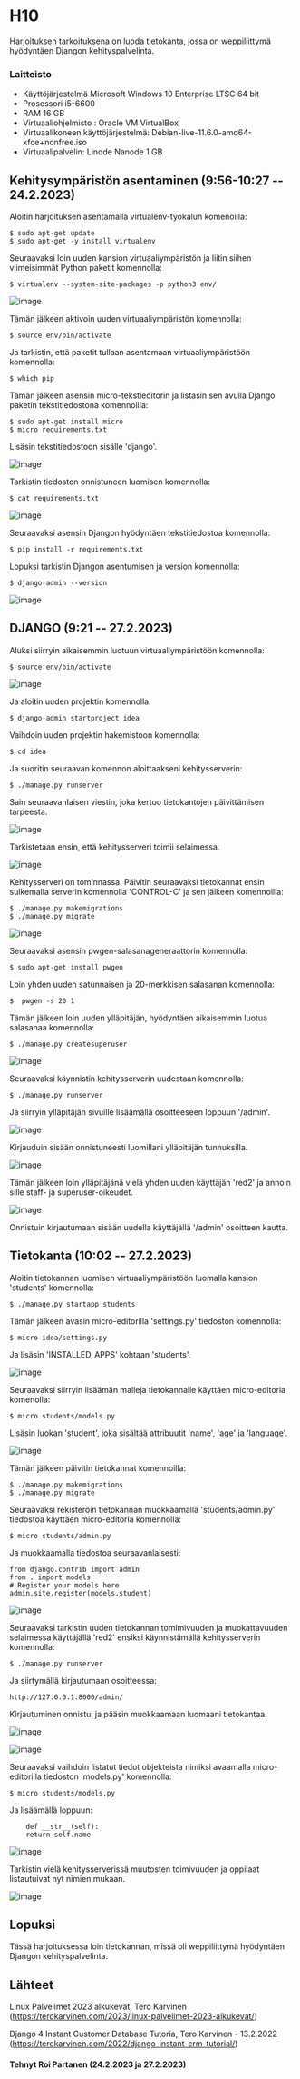 
# H10 
 Harjoituksen tarkoituksena on luoda tietokanta, jossa on weppiliittymä hyödyntäen Djangon kehityspalvelinta.
 
 
### Laitteisto
 
* Käyttöjärjestelmä	Microsoft Windows 10 Enterprise LTSC 64 bit
* Prosessori i5-6600
* RAM 16 GB
* Virtuaaliohjelmisto : Oracle VM VirtualBox
* Virtuaalikoneen käyttöjärjestelmä: Debian-live-11.6.0-amd64-xfce+nonfree.iso
* Virtuaalipalvelin: Linode Nanode 1 GB





## Kehitysympäristön asentaminen (9:56-10:27 -- 24.2.2023)

Aloitin harjoituksen asentamalla virtualenv-työkalun komenoilla:

    $ sudo apt-get update
    $ sudo apt-get -y install virtualenv
    
Seuraavaksi loin uuden kansion virtuaaliympäristön ja liitin siihen viimeisimmät Python paketit komennolla:

    $ virtualenv --system-site-packages -p python3 env/
    
![image](https://user-images.githubusercontent.com/106889187/221125515-27817450-2c59-4d18-a6f1-991cdb600842.png)

Tämän jälkeen aktivoin uuden virtuaaliympäristön komennolla:

    $ source env/bin/activate
    
 Ja tarkistin, että paketit tullaan asentamaan virtuaaliympäristöön komennolla:
 
    $ which pip

Tämän jälkeen asensin micro-tekstieditorin ja listasin sen avulla Django paketin tekstitiedostona komennoilla:

    $ sudo apt-get install micro
    $ micro requirements.txt 
    
 Lisäsin tekstitiedostoon sisälle 'django'.
    
 ![image](https://user-images.githubusercontent.com/106889187/221127206-f2077b4d-23c5-4b51-b519-66ca028204b3.png)
  
  
Tarkistin tiedoston onnistuneen luomisen komennolla:
 
    $ cat requirements.txt
    
    
![image](https://user-images.githubusercontent.com/106889187/221127433-86dbbb8f-37db-479f-aa22-4b2e9f13e2d1.png)

Seuraavaksi asensin Djangon hyödyntäen tekstitiedostoa komennolla:

    $ pip install -r requirements.txt

Lopuksi tarkistin Djangon asentumisen ja version komennolla:

    $ django-admin --version
  
![image](https://user-images.githubusercontent.com/106889187/221127908-0e4e9cbd-aafb-4284-b7cd-0ac5f4c28dd3.png)


  
  
   

## DJANGO (9:21 -- 27.2.2023)

Aluksi siirryin aikaisemmin luotuun virtuaaliympäristöön komennolla:

    $ source env/bin/activate

![image](https://user-images.githubusercontent.com/106889187/221499957-02dc91dc-b5e1-430d-85c9-e2b4df316b8c.png)
 
Ja aloitin uuden projektin komennolla:

    $ django-admin startproject idea
    
Vaihdoin uuden projektin hakemistoon komennolla:

    $ cd idea
    
Ja suoritin seuraavan komennon aloittaakseni kehitysserverin:

    $ ./manage.py runserver
    
Sain seuraavanlaisen viestin, joka kertoo tietokantojen päivittämisen tarpeesta. 

  ![image](https://user-images.githubusercontent.com/106889187/221500795-8b58fa6b-d7ff-441d-8914-91a29986d476.png)
  
Tarkistetaan ensin, että kehitysserveri toimii selaimessa.

![image](https://user-images.githubusercontent.com/106889187/221501460-59d71fbd-17c0-4ec7-a0d6-3e320e30b1bd.png)

Kehitysserveri on tominnassa. Päivitin seuraavaksi tietokannat ensin sulkemalla serverin komennolla 'CONTROL-C' ja sen jälkeen komennoilla:

    $ ./manage.py makemigrations
    $ ./manage.py migrate

![image](https://user-images.githubusercontent.com/106889187/221502087-a485b27f-e687-4dd5-87c9-9fcbc52a40b1.png)


Seuraavaksi asensin pwgen-salasanageneraattorin komennolla:

    $ sudo apt-get install pwgen
      
 Loin yhden uuden satunnaisen ja 20-merkkisen salasanan komennolla:
 
    $  pwgen -s 20 1

Tämän jälkeen loin uuden ylläpitäjän, hyödyntäen aikaisemmin luotua salasanaa komennolla:

    $ ./manage.py createsuperuser

![image](https://user-images.githubusercontent.com/106889187/221504426-b880e244-c578-4ca4-8a2e-550dd7e66321.png)

Seuraavaksi käynnistin kehitysserverin uudestaan komennolla:

    $ ./manage.py runserver
    
Ja siirryin ylläpitäjän sivuille lisäämällä osoitteeseen loppuun '/admin'.

![image](https://user-images.githubusercontent.com/106889187/221504964-894fd8c3-87d4-4599-95d9-8c46c46f657f.png)

Kirjauduin sisään onnistuneesti luomillani ylläpitäjän tunnuksilla.

![image](https://user-images.githubusercontent.com/106889187/221505263-0b046166-48b6-4fe1-838e-bf24b487f149.png)

Tämän jälkeen loin ylläpitäjänä vielä yhden uuden käyttäjän 'red2' ja annoin sille staff- ja superuser-oikeudet.

![image](https://user-images.githubusercontent.com/106889187/221506799-43e3567c-c20d-4879-859d-fe3f0eaf82b5.png)

Onnistuin kirjautumaan sisään uudella käyttäjällä '/admin' osoitteen kautta.

## Tietokanta (10:02 -- 27.2.2023)

Aloitin tietokannan luomisen virtuaaliympäristöön luomalla kansion 'students' komennolla:

    $ ./manage.py startapp students
    
Tämän jälkeen avasin micro-editorilla 'settings.py' tiedoston  komennolla:

    $ micro idea/settings.py
    
 Ja lisäsin 'INSTALLED_APPS' kohtaan 'students'.
 
 ![image](https://user-images.githubusercontent.com/106889187/221513105-48cfdd83-3533-4fb7-b51c-5e02a1e90cdf.png)

Seuraavaksi siirryin lisäämän malleja tietokannalle käyttäen micro-editoria komenolla:

    $ micro students/models.py
 
Lisäsin luokan 'student', joka sisältää attribuutit 'name', 'age' ja 'language'.

![image](https://user-images.githubusercontent.com/106889187/221525431-bdb4b92c-fb76-4754-b43a-314df440eed4.png)





Tämän jälkeen päivitin tietokannat komennoilla:

    $ ./manage.py makemigrations
    $ ./manage.py migrate
    
  
 
 Seuraavaksi rekisteröin tietokannan muokkaamalla 'students/admin.py' tiedostoa käyttäen micro-editoria komennolla:
 
    $ micro students/admin.py
    
 Ja muokkaamalla tiedostoa seuraavanlaisesti:
 
    from django.contrib import admin
    from . import models
    # Register your models here.
    admin.site.register(models.student)
 
![image](https://user-images.githubusercontent.com/106889187/221526583-30524ee6-17a8-454f-916f-b50b8ea1992e.png)



 Seuraavaksi tarkistin uuden tietokannan tomimivuuden ja muokattavuuden selaimessa käyttäjällä 'red2' ensiksi käynnistämällä kehitysserverin komennolla:
 
    $ ./manage.py runserver
 
Ja siirtymällä kirjautumaan osoitteessa:

    http://127.0.0.1:8000/admin/
  
Kirjautuminen onnistui ja pääsin muokkaamaan luomaani tietokantaa.

![image](https://user-images.githubusercontent.com/106889187/221526839-d093666a-d377-4500-8fa5-af9b060a13db.png)

![image](https://user-images.githubusercontent.com/106889187/221527204-638c14b2-122d-43ca-973f-f0f80967da2c.png)

Seuraavaksi vaihdoin listatut tiedot objekteista nimiksi avaamalla micro-editorilla tiedoston 'models.py' komennolla:

    $ micro students/models.py
    
Ja lisäämällä loppuun:

        def __str__(self):		
        return self.name	
        
 ![image](https://user-images.githubusercontent.com/106889187/221528405-28fd05c0-c5f8-4b0d-98b3-cf1f283835fc.png)

Tarkistin vielä kehitysserverissä muutosten toimivuuden ja oppilaat listautuivat nyt nimien mukaan.

![image](https://user-images.githubusercontent.com/106889187/221528517-9fe20de8-bfce-4ffc-90f6-63271b83f91a.png)



 ## Lopuksi 
 
 Tässä harjoituksessa loin tietokannan, missä oli weppiliittymä hyödyntäen Djangon kehityspalvelinta.
 
 
## Lähteet

Linux Palvelimet 2023 alkukevät, Tero Karvinen (https://terokarvinen.com/2023/linux-palvelimet-2023-alkukevat/)

Django 4 Instant Customer Database Tutoria, Tero Karvinen - 13.2.2022 (https://terokarvinen.com/2022/django-instant-crm-tutorial/)





#### Tehnyt Roi Partanen (24.2.2023 ja 27.2.2023)
